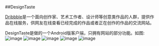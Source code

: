 ##DesignTaste

[Dribbble](https://dribbble.com/)是一个面向创作家、艺术工作者、设计师等创意类作品的人群，提供作品在线服务，供网友在线查看已经完成的作品或者正在创作的作品的交流网站。

DesignTaste是做的一个Android版客户端，只拥有网站的部分功能。如图:
![image](https://github.com/huben/dribbble/raw/master/images/1.png)
![image](https://github.com/huben/dribbble/raw/master/images/2.png)
![image](https://github.com/huben/dribbble/raw/master/images/3.png)
![image](https://github.com/huben/dribbble/raw/master/images/4.png)
![image](https://github.com/huben/dribbble/raw/master/images/5.png)